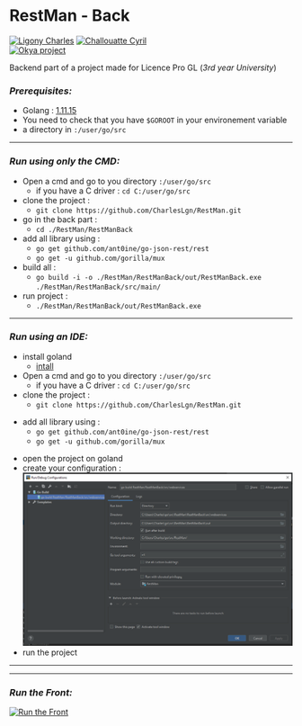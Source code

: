 # RestMan - Back
[![Ligony Charles](https://img.shields.io/badge/Charles-LinkedIn-1E90E7.svg)](https://www.linkedin.com/in/charles-ligony-893177134/)
[![Challouatte Cyril](https://img.shields.io/badge/Cyril-LinkedIn-1E90E7.svg)](https://www.linkedin.com/in/cyril-challouatte-824021160/)  
[![Okya project](https://img.shields.io/badge/%C3%98kya-Official-0c2461.svg)]()

Backend part of a project made for Licence Pro GL (_3rd year University_)  

### _Prerequisites:_

 - Golang : [1.11.15](https://golang.org/)
 - You need to check that you have `$GOROOT` in your environement variable
 - a directory in `:/user/go/src`

***

### _Run using only the CMD:_
 - Open a cmd and go to you directory `:/user/go/src`
     * if you have a C driver : `cd C:/user/go/src`
 - clone the project :
     * `git clone https://github.com/CharlesLgn/RestMan.git`
 - go in the back part :
     * `cd ./RestMan/RestManBack`
 - add all library using :
     * `go get github.com/ant0ine/go-json-rest/rest` 
     * `go get -u github.com/gorilla/mux`
 - build all :
     * `go build -i -o ./RestMan/RestManBack/out/RestManBack.exe ./RestMan/RestManBack/src/main/`
 - run project :
    * `./RestMan/RestManBack/out/RestManBack.exe`

***

### _Run using an IDE:_
 - install goland
     * [intall](https://www.jetbrains.com/go/)
 - Open a cmd and go to you directory `:/user/go/src`
     * if you have a C driver : `cd C:/user/go/src`
 - clone the project :
     * `git clone https://github.com/CharlesLgn/RestMan.git`
 * add all library using :
     - `go get github.com/ant0ine/go-json-rest/rest`
     - `go get -u github.com/gorilla/mux`

 - open the project on goland
 - create your configuration :  
     [![go](./Capture.PNG)](./Capture.PNG)
 - run the project

***
***

### _Run the Front:_  
[![Run the Front](https://img.shields.io/badge/ReadMe-Front-5BC7F8.svg)]()  

